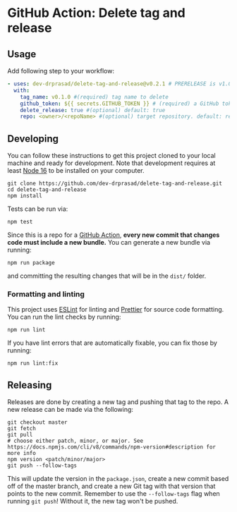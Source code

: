 # GitHub Action: Delete tag and release

## Usage
Add following step to your workflow:

```yaml
- uses: dev-drprasad/delete-tag-and-release@v0.2.1 # PRERELEASE is v1.0 and can also be used to test and give us feedback
  with:
    tag_name: v0.1.0 #(required) tag name to delete 
    github_token: ${{ secrets.GITHUB_TOKEN }} # (required) a GitHub token with write access to the repo that needs to be modified
    delete_release: true #(optional) default: true 
    repo: <owner>/<repoName> #(optional) target repository. default: repo running this action
```

## Developing

You can follow these instructions to get this project cloned to your local machine and ready for development. Note that
development requires at least [Node 16](https://nodejs.org/en/download) to be installed on your computer.

```shell
git clone https://github.com/dev-drprasad/delete-tag-and-release.git
cd delete-tag-and-release
npm install
```

Tests can be run via:

```shell
npm test
```

Since this is a repo for a [GitHub Action](https://docs.github.com/en/actions), **every new commit that changes code must include a new bundle.** You can 
generate a new bundle via running:

```shell
npm run package
```

and committing the resulting changes that will be in the `dist/` folder.

### Formatting and linting

This project uses [ESLint](https://eslint.org/) for linting and [Prettier](https://prettier.io/) for source code formatting. You can run the lint checks by running:

```shell
npm run lint
```

If you have lint errors that are automatically fixable, you can fix those by running:

```shell
npm run lint:fix
```

## Releasing

Releases are done by creating a new tag and pushing that tag to the repo. A new
release can be made via the following:

```shell
git checkout master
git fetch
git pull
# choose either patch, minor, or major. See https://docs.npmjs.com/cli/v8/commands/npm-version#description for more info
npm version <patch/minor/major>
git push --follow-tags
```

This will update the version in the `package.json`, create a new commit based off of the master branch, and create a 
new Git tag with that version that points to the new commit. Remember to use the `--follow-tags` flag when running 
`git push`! Without it, the new tag won't be pushed.

